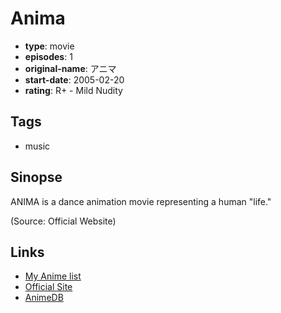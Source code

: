 # Anima

-   **type**: movie
-   **episodes**: 1
-   **original-name**: アニマ
-   **start-date**: 2005-02-20
-   **rating**: R+ - Mild Nudity

## Tags

-   music

## Sinopse

ANIMA is a dance animation movie representing a human "life."

(Source: Official Website)

## Links

-   [My Anime list](https://myanimelist.net/anime/13513/Anima)
-   [Official Site](http://hotchi.main.jp/HOME/animation/0anima01/anima02.html)
-   [AnimeDB](http://anidb.info/perl-bin/animedb.pl?show=anime&aid=8028)

